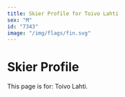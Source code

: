 ```yaml
---
title: Skier Profile for Toivo Lahti
sex: "M"
id: "7343"
image: "/img/flags/fin.svg" 
---
```


# Skier Profile

This page is for: Toivo Lahti.
    